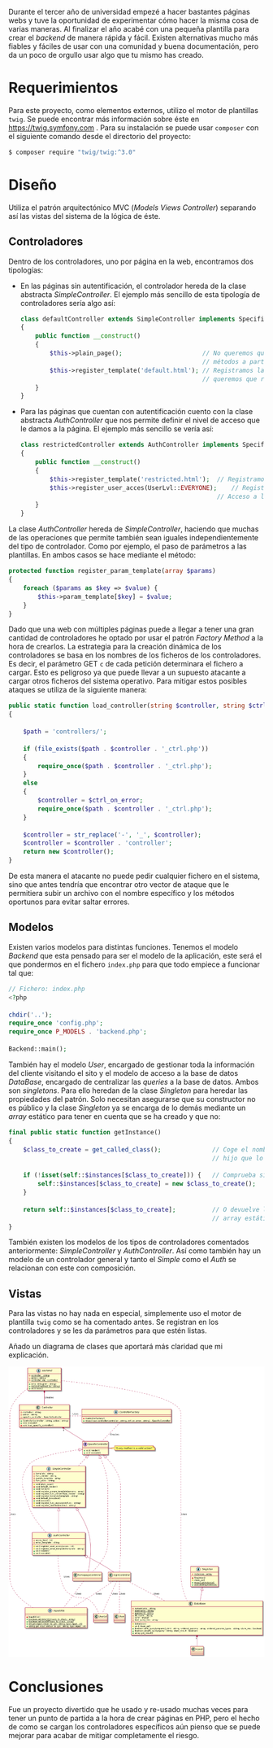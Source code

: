 
Durante el tercer año de universidad empezé a hacer bastantes páginas webs y tuve la oportunidad de experimentar cómo hacer la misma cosa de varias maneras. Al finalizar el año acabé con una pequeña plantilla para crear el *backend* de manera rápida y fácil. Existen alternativas mucho más fiables y fáciles de usar con una comunidad y buena documentación, pero da un poco de orgullo usar algo que tu mismo has creado.

# Requerimientos

Para este proyecto, como elementos externos, utilizo el motor de plantillas `twig`. Se puede encontrar más información sobre éste en https://twig.symfony.com . Para su instalación se puede usar `composer` con el siguiente comando desde el directorio del proyecto:

```bash
$ composer require "twig/twig:^3.0"
```

 # Diseño

Utiliza el patrón arquitectónico MVC (*Models Views Controller*) separando así las vistas del sistema de la lógica de éste.

## Controladores

Dentro de los controladores, uno por página en la web, encontramos dos tipologías:

- En las páginas sin autentificación, el controlador hereda de la clase abstracta *SimpleController*. El ejemplo más sencillo de esta tipología de controladores sería algo así:

  ```php
  class defaultController extends SimpleController implements SpecificController
  {
      public function __construct()
      {
          $this->plain_page();						// No queremos que acepte otros
          											// métodos a parte del GET
          $this->register_template('default.html');	// Registramos la vista que
          											// queremos que renderice
      }
  }
  ```

- Para las páginas que cuentan con autentificación cuento con la clase abstracta *AuthController* que nos permite definir el nivel de acceso que le damos a la página. El ejemplo más sencillo se vería así:

  ```php
  class restrictedController extends AuthController implements SpecificController
  {
      public function __construct()
      {
          $this->register_template('restricted.html');	// Registramos la vista
          $this->register_user_acces(UserLvl::EVERYONE);	// Registramos el nivel de
          												// Acceso a la página
      }
  }
  ```

La clase *AuthController* hereda de *SimpleController*, haciendo que muchas de las operaciones que permite también sean iguales independientemente del tipo de controlador. Como por ejemplo, el paso de parámetros a las plantillas. En ambos casos se hace mediante el método:

```php
protected function register_param_template(array $params)
{
    foreach ($params as $key => $value) {
        $this->param_template[$key] = $value;
    }
}
```

Dado que una web con múltiples páginas puede a llegar a tener una gran cantidad de controladores he optado por usar el patrón *Factory Method* a la hora de crearlos. La estrategia para la creación dinámica de los controladores se basa en los nombres de los ficheros de los controladores. Es decir, el parámetro GET `c` de cada petición determinara el fichero a cargar. Esto es peligroso ya que puede llevar a un supuesto atacante a cargar otros ficheros del sistema operativo. Para mitigar estos posibles ataques se utiliza de la siguiente manera:

```php
public static function load_controller(string $controller, string $ctrl_on_error) : SpecificController
{

    $path = 'controllers/';

    if (file_exists($path . $controller . '_ctrl.php'))
    {
        require_once($path . $controller . '_ctrl.php');
    }
    else
    {
        $controller = $ctrl_on_error;
        require_once($path . $controller . '_ctrl.php');
    }

    $controller = str_replace('-', '_', $controller);
    $controller = $controller . 'controller';
    return new $controller();
}
```

 De esta manera el atacante no puede pedir cualquier fichero en el sistema, sino que antes tendría que encontrar otro vector de ataque que le permitiera subir un archivo con el nombre específico y los métodos oportunos para evitar saltar errores.

## Modelos

Existen varios modelos para distintas funciones. Tenemos el modelo *Backend* que esta pensado para ser el modelo de la aplicación, este será el que pondermos en el fichero `index.php` para que todo empiece a funcionar tal que:

```php
// Fichero: index.php
<?php

chdir('..');
require_once 'config.php';
require_once P_MODELS . 'backend.php';

Backend::main();
```

También hay el modelo *User*, encargado de gestionar toda la información del cliente visitando el sito y  el modelo de acceso a la base de datos *DataBase*, encargado de centralizar las *queries* a la base de datos. Ambos son *singletons*. Para ello heredan de la clase *Singleton* para heredar las propiedades del patrón. Solo necesitan asegurarse que su constructor no es público y la clase *Singleton* ya se encarga de lo demás mediante un *array* estático para tener en cuenta que se ha creado y que no:

```php
final public static function getInstance()
{
    $class_to_create = get_called_class();				// Coge el nombre de la clase
    													// hijo que lo ha llamado

    if (!isset(self::$instances[$class_to_create])) {	// Comprueba si no esta creado
        self::$instances[$class_to_create] = new $class_to_create();	// Lo crea
    }

    return self::$instances[$class_to_create]; 			// O devuelve la entrada del
    													// array estático
}
```

También existen los modelos de los tipos de controladores comentados anteriormente: *SimpleController* y *AuthController*. Así como también hay un modelo de un controlador general y tanto el *Simple* como el *Auth* se relacionan con este con composición.

## Vistas

Para las vistas no hay nada en especial, simplemente uso el motor de plantilla `twig` como se ha comentado antes. Se registran en los controladores y se les da parámetros para que estén listas.





Añado un diagrama de clases que aportará más claridad que mi explicación.

![](phpbackend.png)

# Conclusiones

Fue un proyecto divertido que he usado y re-usado muchas veces para tener un punto de partida a la hora de crear páginas en PHP, pero el hecho de como se cargan los controladores específicos aún pienso que se puede mejorar para acabar de mitigar completamente el riesgo.
